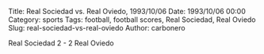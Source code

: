 Title: Real Sociedad vs. Real Oviedo, 1993/10/06
Date: 1993/10/06 00:00
Category: sports
Tags: football, football scores, Real Sociedad, Real Oviedo
Slug: real-sociedad-vs-real-oviedo
Author: carbonero


Real Sociedad 2 - 2 Real Oviedo
